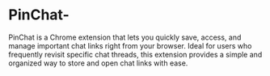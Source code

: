 # PinChat-
PinChat is a Chrome extension that lets you quickly save, access, and manage important chat links right from your browser. Ideal for users who frequently revisit specific chat threads, this extension provides a simple and organized way to store and open chat links with ease.
